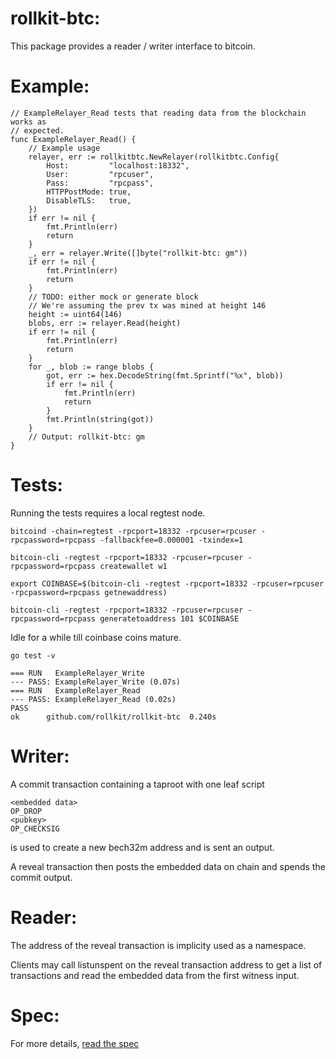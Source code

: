 rollkit-btc:
============


This package provides a reader / writer interface to bitcoin.

Example:
========

	// ExampleRelayer_Read tests that reading data from the blockchain works as
	// expected.
	func ExampleRelayer_Read() {
		// Example usage
		relayer, err := rollkitbtc.NewRelayer(rollkitbtc.Config{
			Host:         "localhost:18332",
			User:         "rpcuser",
			Pass:         "rpcpass",
			HTTPPostMode: true,
			DisableTLS:   true,
		})
		if err != nil {
			fmt.Println(err)
			return
		}
		_, err = relayer.Write([]byte("rollkit-btc: gm"))
		if err != nil {
			fmt.Println(err)
			return
		}
		// TODO: either mock or generate block
		// We're assuming the prev tx was mined at height 146
		height := uint64(146)
		blobs, err := relayer.Read(height)
		if err != nil {
			fmt.Println(err)
			return
		}
		for _, blob := range blobs {
			got, err := hex.DecodeString(fmt.Sprintf("%x", blob))
			if err != nil {
				fmt.Println(err)
				return
			}
			fmt.Println(string(got))
		}
		// Output: rollkit-btc: gm
	}

Tests:
======

Running the tests requires a local regtest node.

	bitcoind -chain=regtest -rpcport=18332 -rpcuser=rpcuser -rpcpassword=rpcpass -fallbackfee=0.000001 -txindex=1

	bitcoin-cli -regtest -rpcport=18332 -rpcuser=rpcuser -rpcpassword=rpcpass createwallet w1

	export COINBASE=$(bitcoin-cli -regtest -rpcport=18332 -rpcuser=rpcuser -rpcpassword=rpcpass getnewaddress)

	bitcoin-cli -regtest -rpcport=18332 -rpcuser=rpcuser -rpcpassword=rpcpass generatetoaddress 101 $COINBASE

Idle for a while till coinbase coins mature.

	go test -v

	=== RUN   ExampleRelayer_Write
	--- PASS: ExampleRelayer_Write (0.07s)
	=== RUN   ExampleRelayer_Read
	--- PASS: ExampleRelayer_Read (0.02s)
	PASS
	ok      github.com/rollkit/rollkit-btc  0.240s


Writer:
=======

A commit transaction containing a taproot with one leaf script

    <embedded data>
    OP_DROP
    <pubkey>
    OP_CHECKSIG

is used to create a new bech32m address and is sent an output.


A reveal transaction then posts the embedded data on chain and spends the
commit output.


Reader:
========

The address of the reveal transaction is implicity used as a namespace.


Clients may call listunspent on the reveal transaction address to get a list of
transactions and read the embedded data from the first witness input.

Spec:
=====

For more details, [read the spec](./spec.md)
